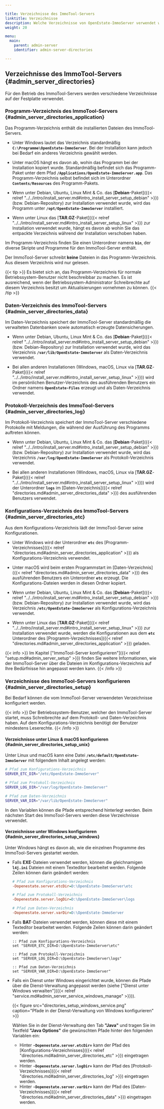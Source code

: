```yaml
---

title: Verzeichnisse des ImmoTool-Servers
linktitle: Verzeichnisse
description: Welche Verzeichnisse von OpenEstate-ImmoServer verwendet werden…
weight: 20

menu:
  main:
    parent: admin-server
    identifier: admin-server-directories

---
```


## Verzeichnisse des ImmoTool-Servers {#admin_server_directories}

Für den Betrieb des ImmoTool-Servers werden verschiedene Verzeichnisse auf der Festplatte verwendet.


### Programm-Verzeichnis des ImmoTool-Servers {#admin_server_directories_application}

Das Programm-Verzeichnis enthält die installierten Dateien des ImmoTool-Servers.

-   Unter Windows lautet das Verzeichnis standardmäßig **`C:\Programme\OpenEstate-ImmoServer`**. Bei der Installation kann jedoch bei Bedarf ein anderes Verzeichnis gewählt werden.

-   Unter macOS hängt es davon ab, wohin das Programm bei der Installation kopiert wurde. Standardmäßig befindet sich das Programm-Paket unter dem Pfad **`/Applications/OpenEstate-ImmoServer.app`**. Das Programm-Verzeichnis selbst befindet sich im Unterordner **`Contents/Resources`** des Programm-Pakets.

-   Wenn unter Debian, Ubuntu, Linux Mint & Co. das [**Debian**-Paket]({{< relref "../../intro/install_server.md#intro_install_server_setup_debian" >}}) (bzw. Debian-Repository) zur Installation verwendet wurde, wird das Programm unter **`/opt/OpenEstate-ImmoServer`** installiert.

-   Wenn unter Linux das [**TAR.GZ**-Paket]({{< relref "../../intro/install_server.md#intro_install_server_setup_linux" >}}) zur Installation verwendet wurde, hängt es davon ab wohin Sie das entpackte Verzeichnis während der Installation verschoben haben.

Im Programm-Verzeichnis finden Sie einen Unterordner namens **`bin`**, der diverse Skripte und Programme für den ImmoTool-Server enthält.

Der ImmoTool-Server schreibt **keine** Dateien in das Programm-Verzeichnis. Aus diesem Verzeichnis wird nur gelesen.

{{< tip >}}
Es bietet sich an, das Programm-Verzeichnis für normale Betriebssystem-Benutzer nicht beschreibbar zu machen. Es ist ausreichend, wenn der Betriebssystem-Administrator Schreibrechte auf diesem Verzeichnis besitzt um Aktualisierungen vornehmen zu können. 
{{< /tip >}}


### Daten-Verzeichnis des ImmoTool-Servers {#admin_server_directories_data}

Im Daten-Verzeichnis speichert der ImmoTool-Server standardmäßig die verwalteten Datenbanken sowie automatisch erzeugte Datensicherungen.

-   Wenn unter Debian, Ubuntu, Linux Mint & Co. das [**Debian**-Paket]({{< relref "../../intro/install_server.md#intro_install_server_setup_debian" >}}) (bzw. Debian-Repository) zur Installation verwendet wurde, wird das Verzeichnis **`/var/lib/OpenEstate-ImmoServer`** als Daten-Verzeichnis verwendet.

-   Bei allen anderen Installationen (Windows, macOS, Linux via [**TAR.GZ**-Paket]({{< relref "../../intro/install_server.md#intro_install_server_setup_linux" >}})) wird im persönlichen Benutzer-Verzeichnis des ausführenden Benutzers ein Ordner namens **`OpenEstate-Files`** erzeugt und als Daten-Verzeichnis verwendet.


### Protokoll-Verzeichnis des ImmoTool-Servers {#admin_server_directories_log}

Im Protokoll-Verzeichnis speichert der ImmoTool-Server verschiedene Protokolle mit Meldungen, die während der Ausführung des Programms auftreten können.

-   Wenn unter Debian, Ubuntu, Linux Mint & Co. das [**Debian**-Paket]({{< relref "../../intro/install_server.md#intro_install_server_setup_debian" >}}) (bzw. Debian-Repository) zur Installation verwendet wurde, wird das Verzeichnis **`/var/log/OpenEstate-ImmoServer`** als Protokoll-Verzeichnis verwendet.

-   Bei allen anderen Installationen (Windows, macOS, Linux via [**TAR.GZ**-Paket]({{< relref "../../intro/install_server.md#intro_install_server_setup_linux" >}})) wird der Unterordner **`logs`** im [Daten-Verzeichnis]({{< relref "directories.md#admin_server_directories_data" >}}) des ausführenden Benutzers verwendet.


### Konfigurations-Verzeichnis des ImmoTool-Servers {#admin_server_directories_etc}

Aus dem Konfigurations-Verzeichnis lädt der ImmoTool-Server seine Konfigurationen.

-   Unter Windows wird der Unterordner **`etc`** des [Programm-Verzeichnisses]({{< relref "directories.md#admin_server_directories_application" >}}) als Konfigurations-Verzeichnis verwendet.

-   Unter macOS wird beim ersten Programmstart im [Daten-Verzeichnis]({{< relref "directories.md#admin_server_directories_data" >}}) des ausführenden Benutzers ein Unterordner **`etc`** erzeugt. Die Konfigurations-Dateien werden in diesen Ordner kopiert. 

-   Wenn unter Debian, Ubuntu, Linux Mint & Co. das [**Debian**-Paket]({{< relref "../../intro/install_server.md#intro_install_server_setup_debian" >}}) (bzw. Debian-Repository) zur Installation verwendet wurde, wird das Verzeichnis **`/etc/OpenEstate-ImmoServer`** als Konfigurations-Verzeichnis verwendet.

-   Wenn unter Linux das [**TAR.GZ**-Paket]({{< relref "../../intro/install_server.md#intro_install_server_setup_linux" >}}) zur Installation verwendet wurde, werden die Konfigurationen aus dem **`etc`** Unterordner des [Programm-Verzeichnisses]({{< relref "directories.md#admin_server_directories_application" >}}) geladen.

{{< info >}}
Im Kapitel ["ImmoTool-Server konfigurieren"]({{< relref "setup.md#admin_server_setup" >}}) finden Sie weitere Informationen, wie der ImmoTool-Server über die Dateien im Konfigurations-Verzeichnis auf Ihre Bedürfnisse hin angepasst werden kann.
{{< /info >}}


### Verzeichnisse des ImmoTool-Servers konfigurieren {#admin_server_directories_setup}

Bei Bedarf können die vom ImmoTool-Server verwendeten Verzeichnisse konfiguriert werden.

{{< info >}}
Der Betriebssystem-Benutzer, welcher den ImmoTool-Server startet, muss Schreibrechte auf dem Protokoll- und Daten-Verzeichnis haben. Auf dem Konfigurations-Verzeichnis benötigt der Benutzer mindestens Leserechte.
{{< /info >}}


#### Verzeichnisse unter Linux & macOS konfigurieren {#admin_server_directories_setup_unix}

Unter Linux und macOS kann eine Datei **`/etc/default/OpenEstate-ImmoServer`** mit folgendem Inhalt angelegt werden:

```bash
# Pfad zum Konfigurations-Verzeichnis
SERVER_ETC_DIR="/etc/OpenEstate-ImmoServer"

# Pfad zum Protokoll-Verzeichnis
SERVER_LOG_DIR="/var/log/OpenEstate-ImmoServer"

# Pfad zum Daten-Verzeichnis
SERVER_VAR_DIR="/var/lib/OpenEstate-ImmoServer"
```

In den Variablen können die Pfade entsprechend hinterlegt werden. Beim nächsten Start des ImmoTool-Servers werden diese Verzeichnisse verwendet.


#### Verzeichnisse unter Windows konfigurieren {#admin_server_directories_setup_windows}

Unter Windows hängt es davon ab, wie die einzelnen Programme des ImmoTool-Servers gestartet werden.

-   Falls **EXE**-Dateien verwendet werden, können die gleichnamigen **`l4j.ini`** Dateien mit einem Texteditor bearbeitet werden. Folgende Zeilen können darin geändert werden:

    ```ini
    # Pfad zum Konfigurations-Verzeichnis
    -Dopenestate.server.etcDir=D:\OpenEstate-ImmoServer\etc
    
    # Pfad zum Protokoll-Verzeichnis
    -Dopenestate.server.logDir=D:\OpenEstate-ImmoServer\logs
    
    # Pfad zum Daten-Verzeichnis
    -Dopenestate.server.varDir=D:\OpenEstate-ImmoServer
    ```

-   Falls **BAT**-Dateien verwendet werden, können diese mit einem Texteditor bearbeitet werden. Folgende Zeilen können darin geändert werden:

    ```batch
    :: Pfad zum Konfigurations-Verzeichnis
    set "SERVER_ETC_DIR=D:\OpenEstate-ImmoServer\etc"
    
    :: Pfad zum Protokoll-Verzeichnis
    set "SERVER_LOG_DIR=D:\OpenEstate-ImmoServer\logs"
    
    :: Pfad zum Daten-Verzeichnis
    set "SERVER_VAR_DIR=D:\OpenEstate-ImmoServer"
    ```
    
-   Falls ein Dienst unter Windows eingerichtet wurde, können die Pfade über die Dienst-Verwaltung angepasst werden (siehe ["Dienst unter Windows verwalten"]({{< relref "service.md#admin_server_service_windows_manage" >}})).

    {{< figure src="directories_setup_windows_service.png" caption="Pfade in der Dienst-Verwaltung von Windows konfigurieren" >}}
    
    Wählen Sie in der Dienst-Verwaltung den Tab **"Java"** und tragen Sie im Textfeld **"Java Options"** die gewünschten Pfade hinter den folgenden Variablen ein:
    
    -   Hinter **`-Dopenestate.server.etcDir=`** kann der Pfad des [Konfigurations-Verzeichnisses]({{< relref "directories.md#admin_server_directories_etc" >}}) eingetragen werden.
    -   Hinter **`-Dopenestate.server.logDir=`** kann der Pfad des [Protokoll-Verzeichnisses]({{< relref "directories.md#admin_server_directories_log" >}}) eingetragen werden.
    -   Hinter **`-Dopenestate.server.varDir=`** kann der Pfad des [Daten-Verzeichnisses]({{< relref "directories.md#admin_server_directories_data" >}}) eingetragen werden.

